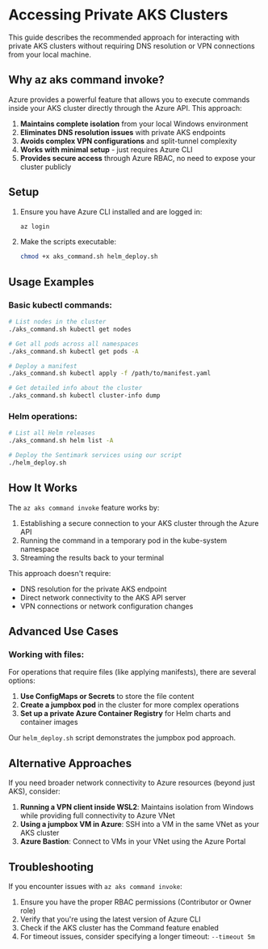 # Accessing Private AKS Clusters

This guide describes the recommended approach for interacting with private AKS clusters without requiring DNS resolution or VPN connections from your local machine.

## Why az aks command invoke?

Azure provides a powerful feature that allows you to execute commands inside your AKS cluster directly through the Azure API. This approach:

1. **Maintains complete isolation** from your local Windows environment
2. **Eliminates DNS resolution issues** with private AKS endpoints
3. **Avoids complex VPN configurations** and split-tunnel complexity
4. **Works with minimal setup** - just requires Azure CLI
5. **Provides secure access** through Azure RBAC, no need to expose your cluster publicly

## Setup

1. Ensure you have Azure CLI installed and are logged in:
   ```bash
   az login
   ```

2. Make the scripts executable:
   ```bash
   chmod +x aks_command.sh helm_deploy.sh
   ```

## Usage Examples

### Basic kubectl commands:

```bash
# List nodes in the cluster
./aks_command.sh kubectl get nodes

# Get all pods across all namespaces
./aks_command.sh kubectl get pods -A

# Deploy a manifest
./aks_command.sh kubectl apply -f /path/to/manifest.yaml

# Get detailed info about the cluster
./aks_command.sh kubectl cluster-info dump
```

### Helm operations:

```bash
# List all Helm releases
./aks_command.sh helm list -A

# Deploy the Sentimark services using our script
./helm_deploy.sh
```

## How It Works

The `az aks command invoke` feature works by:

1. Establishing a secure connection to your AKS cluster through the Azure API
2. Running the command in a temporary pod in the kube-system namespace
3. Streaming the results back to your terminal

This approach doesn't require:
- DNS resolution for the private AKS endpoint
- Direct network connectivity to the AKS API server
- VPN connections or network configuration changes

## Advanced Use Cases

### Working with files:

For operations that require files (like applying manifests), there are several options:

1. **Use ConfigMaps or Secrets** to store the file content
2. **Create a jumpbox pod** in the cluster for more complex operations
3. **Set up a private Azure Container Registry** for Helm charts and container images

Our `helm_deploy.sh` script demonstrates the jumpbox pod approach.

## Alternative Approaches

If you need broader network connectivity to Azure resources (beyond just AKS), consider:

1. **Running a VPN client inside WSL2**: Maintains isolation from Windows while providing full connectivity to Azure VNet
2. **Using a jumpbox VM in Azure**: SSH into a VM in the same VNet as your AKS cluster
3. **Azure Bastion**: Connect to VMs in your VNet using the Azure Portal

## Troubleshooting

If you encounter issues with `az aks command invoke`:

1. Ensure you have the proper RBAC permissions (Contributor or Owner role)
2. Verify that you're using the latest version of Azure CLI
3. Check if the AKS cluster has the Command feature enabled
4. For timeout issues, consider specifying a longer timeout: `--timeout 5m`